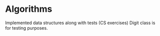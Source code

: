 # Algorithms
Implemented data structures along with tests  (CS exercises)
Digit class is for testing purposes.

